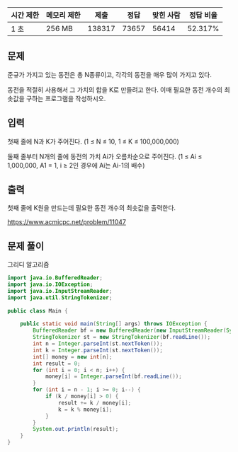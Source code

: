 |시간 제한|메모리 제한|제출|정답|맞힌 사람|정답 비율|
|---|---|---|---|---|---|
|1 초|256 MB|138317|73657|56414|52.317%|

## 문제

준규가 가지고 있는 동전은 총 N종류이고, 각각의 동전을 매우 많이 가지고 있다.

동전을 적절히 사용해서 그 가치의 합을 K로 만들려고 한다. 이때 필요한 동전 개수의 최솟값을 구하는 프로그램을 작성하시오.

## 입력

첫째 줄에 N과 K가 주어진다. (1 ≤ N ≤ 10, 1 ≤ K ≤ 100,000,000)

둘째 줄부터 N개의 줄에 동전의 가치 Ai가 오름차순으로 주어진다. (1 ≤ Ai ≤ 1,000,000, A1 = 1, i ≥ 2인 경우에 Ai는 Ai-1의 배수)

## 출력

첫째 줄에 K원을 만드는데 필요한 동전 개수의 최솟값을 출력한다.

https://www.acmicpc.net/problem/11047

## 문제 풀이

그리디 알고리즘

```java
import java.io.BufferedReader;  
import java.io.IOException;  
import java.io.InputStreamReader;  
import java.util.StringTokenizer;  
  
public class Main {  
  
    public static void main(String[] args) throws IOException {  
        BufferedReader bf = new BufferedReader(new InputStreamReader(System.in));  
        StringTokenizer st = new StringTokenizer(bf.readLine());  
        int n = Integer.parseInt(st.nextToken());  
        int k = Integer.parseInt(st.nextToken());  
        int[] money = new int[n];  
        int result = 0;  
        for (int i = 0; i < n; i++) {  
            money[i] = Integer.parseInt(bf.readLine());  
        }  
        for (int i = n - 1; i >= 0; i--) {  
            if (k / money[i] > 0) {  
                result += k / money[i];  
                k = k % money[i];  
            }  
        }  
        System.out.println(result);  
    }  
}
```